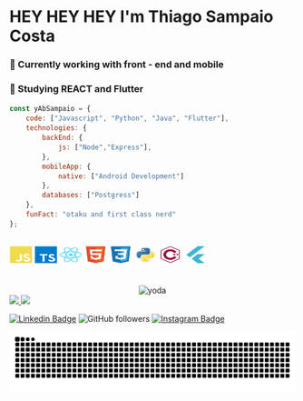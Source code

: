 # HEY HEY HEY I'm Thiago Sampaio Costa
### 🔭 Currently working with front - end and mobile
### 🌱 Studying REACT and Flutter 

```javascript
const yAbSampaio = {
    code: ["Javascript", "Python", "Java", "Flutter"],
    technologies: {
        backEnd: {
            js: ["Node","Express"],
        },
        mobileApp: {
            native: ["Android Development"]
        },
        databases: ["Postgress"]
    },
    funFact: "otaku and first class nerd"
};
```
<div style="display: inline_block"><br>
  <img align="center" alt="Js" height="30" width="40" src="https://raw.githubusercontent.com/devicons/devicon/master/icons/javascript/javascript-plain.svg">
  <img align="center" alt="Ts" height="30" width="40" src="https://raw.githubusercontent.com/devicons/devicon/master/icons/typescript/typescript-plain.svg">
  <img align="center" alt="React" height="30" width="40" src="https://raw.githubusercontent.com/devicons/devicon/master/icons/react/react-original.svg">
  <img align="center" alt="HTML" height="30" width="40" src="https://raw.githubusercontent.com/devicons/devicon/master/icons/html5/html5-original.svg">
  <img align="center" alt="CSS" height="30" width="40" src="https://raw.githubusercontent.com/devicons/devicon/master/icons/css3/css3-original.svg">
  <img align="center" alt="Python" height="30" width="40" src="https://raw.githubusercontent.com/devicons/devicon/master/icons/python/python-original.svg">
  <img align="center" alt="Cplus" height="30" width="40" src="https://raw.githubusercontent.com/devicons/devicon/master/icons/cplusplus/cplusplus-line.svg">
  <img align="center" alt="Flutter" height="30" width="40" src="https://raw.githubusercontent.com/devicons/devicon/master/icons/flutter/flutter-plain.svg">

  #
<div align="center">
    <img height="180 align="center" alt="yoda" src="https://camo.githubusercontent.com/2309797487e5e969659a3b545c96151807b04120a9cc2985f632ec94ba00c9f3/68747470733a2f2f6d656469612e67697068792e636f6d2f6d656469612f53576f536b4e36447854737a71494b4571762f67697068792e676966">
</div>
<div>
  <a href="https://github.com/yAbSampaio">
  <img height="180em" src="https://github-readme-stats.vercel.app/api?username=yAbSampaio&show_icons=true&theme=dark&include_all_commits=true&count_private=true"/>
  <img height="180em" src="https://github-readme-stats.vercel.app/api/top-langs/?username=yAbSampaio&layout=compact&langs_count=7&theme=dark"/>
   
</div>

[![Linkedin Badge](https://img.shields.io/badge/-thiagojsc-blue?style=flat-square&logo=Linkedin&logoColor=white&link=https://www.linkedin.com/in/imsivram1999/)](https://www.linkedin.com/in/thiagojsc) ![GitHub followers](https://img.shields.io/github/followers/yAbSampaio?label=Follow&style=social) [![Instagram Badge](https://img.shields.io/badge/-@thiago_jsc-D7008A?style=flat-square&labelColor=D7008A&logo=Instagram&logoColor=white&link=https://www.instagram.com/thiago_jsc)](https://www.instagram.com/thiago_jsc)
  
  
![Snake animation](https://github.com/yAbSampaio/yAbSampaio/blob/output/github-contribution-grid-snake.svg)
</div>
